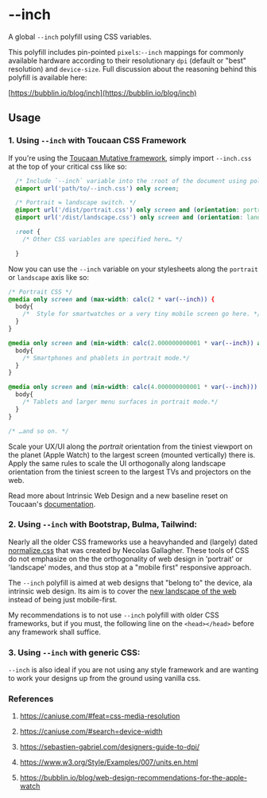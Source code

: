 # --inch

A global `--inch` polyfill using CSS variables.

This polyfill includes pin-pointed `pixels`:`--inch` mappings for commonly available hardware
according to their resolutionary `dpi` (default or "best" resolution) and `device-size`.
Full discussion about the reasoning behind this polyfill is available here:

[https://bubblin.io/blog/inch](https://bubblin.io/blog/inch)

## Usage

### 1. Using `--inch` with Toucaan CSS Framework

If you're using the [Toucaan Mutative framework](https://toucaan.com), simply import `--inch.css`
at the top of your critical css like so:

```css
  /* Include `--inch` variable into the :root of the document using polyfill. */
  @import url('path/to/--inch.css') only screen;

  /* Portrait ⇋ landscape switch. */
  @import url('/dist/portrait.css') only screen and (orientation: portrait);
  @import url('/dist/landscape.css') only screen and (orientation: landscape);

  :root {
    /* Other CSS variables are specified here… */

  }
```

Now you can use the `--inch` variable on your stylesheets along the `portrait` or `landscape` axis
like so:

```css
/* Portrait CSS */
@media only screen and (max-width: calc(2 * var(--inch)) {
  body{
    /*  Style for smartwatches or a very tiny mobile screen go here. */
  }
}

@media only screen and (min-width: calc(2.000000000001 * var(--inch)) and (max-width: calc(4 * var(--inch))) {
  body{
    /* Smartphones and phablets in portrait mode.*/
  }
}

@media only screen and (min-width: calc(4.000000000001 * var(--inch))) and (max-width: calc(8 * var(--inch))) {
  body{
    /* Tablets and larger menu surfaces in portrait mode.*/
  }
}

/* …and so on. */

```

Scale your UX/UI along the _portrait_ orientation from the tiniest viewport
on the planet (Apple Watch) to the largest screen (mounted vertically) there is.
Apply the same rules to scale the UI orthogonally along landscape
orientation from the tiniest screen to the largest TVs and projectors on the web.

Read more about Intrinsic Web Design and a new baseline reset on Toucaan's [documentation](https://www.toucaan.com/docs/introduction).

### 2. Using `--inch` with Bootstrap, Bulma, Tailwind:

Nearly all the older CSS frameworks use a heavyhanded and (largely) dated [normalize.css](https://github.com/necolas/normalize.css/)
that was created by Necolas Gallagher. These tools of CSS do not emphasize on the
the orthogonality of web design in 'portrait' or 'landscape' modes, and thus stop
at a "mobile first" responsive approach.

The `--inch` polyfill is aimed at web designs that "belong to" the
device, ala intrinsic web design. Its aim is to cover the [new landscape of the web](https://bubblin.io/blog/the-new-landscape-of-the-web)
instead of being just mobile-first.

My recommendations is to not use `--inch` polyfill with older CSS frameworks, but
if you must, the following line on the `<head></head>` before any framework shall suffice.

> <link rel="stylesheet" href="path/to/css/--inch.css">

### 3. Using `--inch` with generic CSS:

`--inch` is also ideal if you are not using any style framework and are wanting to work
your designs up from the ground using vanilla css.

### References

1. https://caniuse.com/#feat=css-media-resolution

2. https://caniuse.com/#search=device-width

3. https://sebastien-gabriel.com/designers-guide-to-dpi/

4. https://www.w3.org/Style/Examples/007/units.en.html

5. https://bubblin.io/blog/web-design-recommendations-for-the-apple-watch



